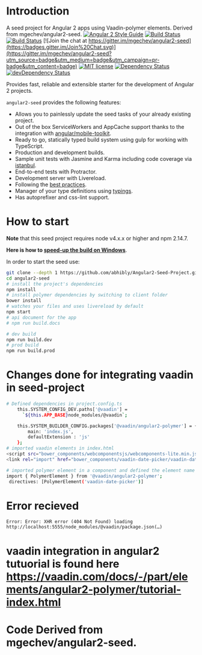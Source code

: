 # Introduction
A seed project for Angular 2 apps using Vaadin-polymer elements. Derived from mgechev/angular2-seed.
[![Angular 2 Style Guide](https://mgechev.github.io/angular2-style-guide/images/badge.svg)](https://angular.io/styleguide)
[![Build Status](https://travis-ci.org/mgechev/angular2-seed.svg?branch=master)](https://travis-ci.org/mgechev/angular2-seed)
[![Build Status](https://ci.appveyor.com/api/projects/status/github/mgechev/angular2-seed?svg=true)](https://ci.appveyor.com/project/mgechev/angular2-seed)
[![Join the chat at https://gitter.im/mgechev/angular2-seed](https://badges.gitter.im/Join%20Chat.svg)](https://gitter.im/mgechev/angular2-seed?utm_source=badge&utm_medium=badge&utm_campaign=pr-badge&utm_content=badge)
[![MIT license](http://img.shields.io/badge/license-MIT-brightgreen.svg)](http://opensource.org/licenses/MIT)
[![Dependency Status](https://david-dm.org/mgechev/angular2-seed.svg)](https://david-dm.org/mgechev/angular2-seed)
[![devDependency Status](https://david-dm.org/mgechev/angular2-seed/dev-status.svg)](https://david-dm.org/mgechev/angular2-seed#info=devDependencies)

Provides fast, reliable and extensible starter for the development of Angular 2 projects.

`angular2-seed` provides the following features:

- Allows you to painlessly update the seed tasks of your already existing project.
- Out of the box ServiceWorkers and AppCache support thanks to the integration with [angular/mobile-toolkit](https://github.com/angular/mobile-toolkit).
- Ready to go, statically typed build system using gulp for working with TypeScript.
- Production and development builds.
- Sample unit tests with Jasmine and Karma including code coverage via [istanbul](https://gotwarlost.github.io/istanbul/).
- End-to-end tests with Protractor.
- Development server with Livereload.
- Following the [best practices](https://angular.io/styleguide).
- Manager of your type definitions using [typings](https://github.com/typings/typings).
- Has autoprefixer and css-lint support.

# How to start

**Note** that this seed project requires node v4.x.x or higher and npm 2.14.7.

**Here is how to [speed-up the build on Windows](https://github.com/mgechev/angular2-seed/wiki/Speed-up-the-build-on-Windows)**.

In order to start the seed use:


```bash
git clone --depth 1 https://github.com/abhibly/Angular2-Seed-Project.git
cd angular2-seed
# install the project's dependencies
npm install
# install polymer dependencies by switching to client folder
bower install
# watches your files and uses livereload by default
npm start
# api document for the app
# npm run build.docs

# dev build
npm run build.dev
# prod build
npm run build.prod
```
# Changes done for integrating vaadin in seed-project
```bash
# Defined dependencies in project.config.ts
    this.SYSTEM_CONFIG_DEV.paths['@vaadin'] =
      `${this.APP_BASE}node_modules/@vaadin`;

    this.SYSTEM_BUILDER_CONFIG.packages['@vaadin/angular2-polymer'] = {
        main: 'index.js',
        defaultExtension : 'js'
    };
# imported vaadin elements in index.html
<script src="bower_components/webcomponentsjs/webcomponents-lite.min.js"></script>
<link rel="import" href="bower_components/vaadin-date-picker/vaadin-date-picker.html">

# imported polymer element in a component and defined the element name in directives list
import { PolymerElement } from '@vaadin/angular2-polymer';
 directives: [PolymerElement('vaadin-date-picker')]
 ```
 # Error recieved
 
 ```
Error: Error: XHR error (404 Not Found) loading http://localhost:5555/node_modules/@vaadin/package.json(…)
 
 ```
# vaadin integration in angular2 tutuorial is found here https://vaadin.com/docs/-/part/elements/angular2-polymer/tutorial-index.html
# Code Derived from mgechev/angular2-seed. 

